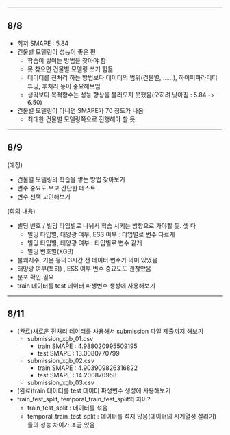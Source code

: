 ---------------------------------------------
## 8/8
* 최저 SMAPE : 5.84
* 건물별 모델링이 성능이 좋은 편
  - 학습이 쌓이는 방법을 찾아야 함
  - 못 찾으면 건물별 모델링 쓰기 힘듦
  - 데이터를 전처리 하는 방법보다 데이터의 범위(건물별, ......), 하이퍼파라미터 튜닝, 후처리 등이 중요해보임
  - 생각보다 목적함수는 성능 향상을 불러오지 못했음(오히려 낮아짐 : 5.84 -> 6.50)
* 건물별 모델링이 아니면 SMAPE가 70 정도가 나옴
  - 최대한 건물별 모델링쪽으로 진행해야 할 듯
---------------------------------------------
## 8/9
(예정)
* 건물별 모델링의 학습을 쌓는 방법 찾아보기
* 변수 중요도 보고 간단한 테스트
* 변수 선택 고민해보기

(회의 내용)
* 빌딩 번호 / 빌딩 타입별로 나눠서 학습 시키는 방향으로 가야할 듯. 셋 다
    * 빌딩 타입별, 태양광 여부, ESS 여부 : 타입별로 변수 다르게
    * 빌딩 타입별, 태양광 여부 : 타입별로 변수 같게
    * 빌딩 번호별(XGB)
* 불쾌지수, 기온 등의 3시간 전 데이터 변수가 의미 있었음
* 태양광 여부(특히) , ESS 여부 변수 중요도도 괜찮았음
* 분포 확인 필요
* train 데이터를 test 데이터 파생변수 생성에 사용해보기
---------------------------------------------
## 8/11
* (완료)새로운 전처리 데이터를 사용해서 submission 파일 제출까지 해보기
    * submission_xgb_01.csv
        * train SMAPE : 4.988020995509195
        * test SMAPE : 13.0080770799
    * submission_xgb_02.csv
        * train SMAPE : 4.903909826316822
        * test SMAPE : 14.200870958
    * submission_xgb_03.csv
* (완료)train 데이터를 test 데이터 파생변수 생성에 사용해보기
* train_test_split, temporal_train_test_split의 차이?
    * train_test_split : 데이터를 섞음
    * temporal_train_test_split : 데이터를 섞지 않음(데이터의 시계열성 살리기)
    둘의 성능 차이가 조금 있음

